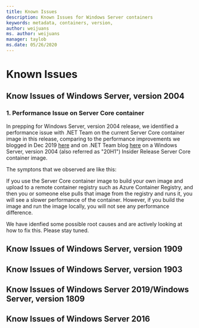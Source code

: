 ```yaml
---
title: Known Issues
description: Known Issues for Windows Server containers
keywords: metadata, containers, version,
author: weijuans
ms. author: weijuans
manager: taylob
ms.date: 05/26/2020
---
```

# Known Issues

## Know Issues of Windows Server, version 2004

### 1. Performance Issue on Server Core container
In prepping for Windows Server, version 2004 release, we identified a performance issue with .NET Team on the current Server Core container image in this release, comparing to the performance improvements we blogged in Dec 2019 [here](https://techcommunity.microsoft.com/t5/containers/making-windows-server-core-containers-40-smaller/ba-p/1058874) and on .NET Team blog [here](https://devblogs.microsoft.com/dotnet/we-made-windows-server-core-container-images-40-smaller/) on a Windows Server, version 2004 (also referred as "20H1") Insider Release Server Core container image. 

The symptons that we observed are like this:

If you use the Server Core container image to build your own image and upload to a remote container registry such as Azure Container Registry, and then you or someone else pulls that image from the registry and runs it, you will see a slower performance of the container.
However, if you build the image and run the image locally, you will not see any performance difference.

We have idenfied some possible root causes and are actively looking at how to fix this. Please stay tuned.

## Know Issues of Windows Server, version 1909

## Know Issues of Windows Server, version 1903

## Know Issues of Windows Server 2019/Windows Server, version 1809

## Know Issues of Windows Server 2016

